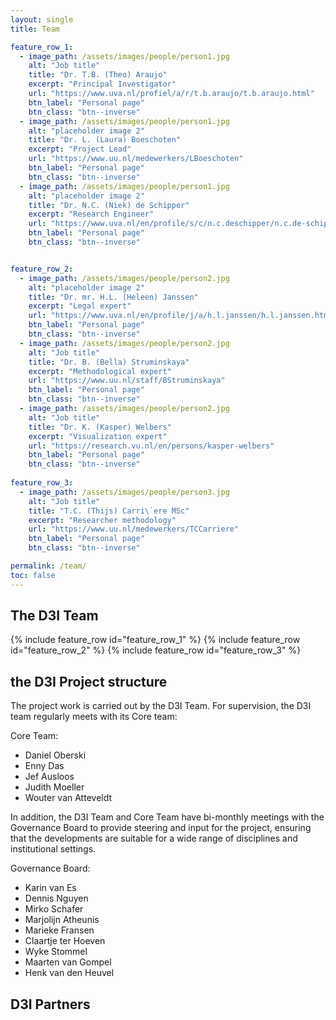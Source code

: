 ```yaml
---
layout: single
title: Team

feature_row_1:
  - image_path: /assets/images/people/person1.jpg
    alt: "Job title"
    title: "Dr. T.B. (Theo) Araujo"
    excerpt: "Principal Investigator"
    url: "https://www.uva.nl/profiel/a/r/t.b.araujo/t.b.araujo.html"
    btn_label: "Personal page"
    btn_class: "btn--inverse"
  - image_path: /assets/images/people/person1.jpg
    alt: "placeholder image 2"
    title: "Dr. L. (Laura) Boeschoten"
    excerpt: "Project Lead"
    url: "https://www.uu.nl/medewerkers/LBoeschoten"
    btn_label: "Personal page"
    btn_class: "btn--inverse"
  - image_path: /assets/images/people/person1.jpg
    alt: "placeholder image 2"
    title: "Dr. N.C. (Niek) de Schipper"
    excerpt: "Research Engineer"
    url: "https://www.uva.nl/en/profile/s/c/n.c.deschipper/n.c.de-schipper.html"
    btn_label: "Personal page"
    btn_class: "btn--inverse"


feature_row_2:
  - image_path: /assets/images/people/person2.jpg
    alt: "placeholder image 2"
    title: "Dr. mr. H.L. (Heleen) Janssen"
    excerpt: "Legal expert"
    url: "https://www.uva.nl/en/profile/j/a/h.l.janssen/h.l.janssen.html"
    btn_label: "Personal page"
    btn_class: "btn--inverse"
  - image_path: /assets/images/people/person2.jpg
    alt: "Job title"
    title: "Dr. B. (Bella) Struminskaya"
    excerpt: "Methodological expert"
    url: "https://www.uu.nl/staff/BStruminskaya"
    btn_label: "Personal page"
    btn_class: "btn--inverse"
  - image_path: /assets/images/people/person2.jpg
    alt: "Job title"
    title: "Dr. K. (Kasper) Welbers"
    excerpt: "Visualization expert"
    url: "https://research.vu.nl/en/persons/kasper-welbers"
    btn_label: "Personal page"
    btn_class: "btn--inverse"
    
feature_row_3:
  - image_path: /assets/images/people/person3.jpg
    alt: "Job title"
    title: "T.C. (Thijs) Carri\`ere MSc"
    excerpt: "Researcher methodology"
    url: "https://www.uu.nl/medewerkers/TCCarriere"
    btn_label: "Personal page"
    btn_class: "btn--inverse"

permalink: /team/
toc: false
---
```


## The D3I Team

{% include feature_row id="feature_row_1" %}
{% include feature_row id="feature_row_2" %}
{% include feature_row id="feature_row_3" %}

## the D3I Project structure

The project work is carried out by the D3I Team. For supervision, the D3I team regularly meets with
its Core team:

Core Team:
- Daniel Oberski
- Enny Das
- Jef Ausloos
- Judith Moeller
- Wouter van Atteveldt

In addition, the D3I Team and Core Team have bi-monthly meetings with the Governance Board
to provide steering and input for the project, ensuring that the developments are 
suitable for a wide range of disciplines and institutional settings. 

Governance Board:
- Karin van Es
- Dennis Nguyen
- Mirko Schafer
- Marjolijn Atheunis
- Marieke Fransen
- Claartje ter Hoeven
- Wyke Stommel
- Maarten van Gompel
- Henk van den Heuvel


## D3I Partners





